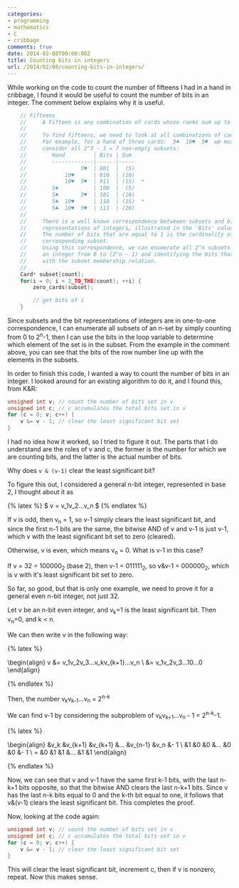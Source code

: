 ```yaml
---
categories:
- programming
- mathematics
- C
- cribbage
comments: true
date: 2014-02-08T00:00:00Z
title: Counting bits in integers
url: /2014/02/08/counting-bits-in-integers/
---
```


While working on the code to count the number of fifteens I had in a hand in cribbage, I found it would be useful to count the number of bits in an integer. The comment below explains why it is useful.

``` c
    // Fifteens
    //     A Fifteen is any combination of cards whose ranks sum up to 15.
    //
    //     To find fifteens, we need to look at all combinations of cards.
    //     For example, for a hand of three cards:  5♣  10♥  5♥  we must
    //     consider all 2^3 - 1 = 7 non-empty subsets:
    //        Hand         | Bits | Sum
    //        -------------|------|-----
    //                 5♥  | 001  |  (5)
    //            10♥      | 010  | (10)
    //            10♥  5♥  | 011  | (15)  *
    //        5♣           | 100  |  (5)
    //        5♣       5♥  | 101  | (10)
    //        5♣  10♥      | 110  | (15)  *
    //        5♣  10♥  5♥  | 111  | (20)
    //
    //     There is a well known correspondence betweeen subsets and binary
    //     representations of integers, illustrated in the 'Bits' column above.
    //     The number of bits that are equal to 1 is the cardinality of the 
    //     corresponding subset.
    //     Using this correspondence, we can enumerate all 2^n subsets by looping
    //     an integer from 0 to (2^n - 1) and identifying the bits that are one
    //     with the subset membership relation.
    //
    Card* subset[count];
    for(i = 0; i < 2_TO_THE(count); ++i) {
        zero_cards(subset);

        // get bits of i
    }
```

Since subsets and the bit representations of integers are in one-to-one correspondence, I can enumerate all subsets of an n-set by simply counting from 0 to 2<sup>n</sup>-1, then I can use the bits in the loop variable to determine which element of the set is in the subset. From the example in the comment above, you can see that the bits of the row number line up with the elements in the subsets.

In order to finish this code, I wanted a way to count the number of bits in an integer. I looked around for an existing algorithm to do it, and I found this, from K&R:

``` c
unsigned int v; // count the number of bits set in v
unsigned int c; // c accumulates the total bits set in v
for (c = 0; v; c++) {
    v &= v - 1; // clear the least significant bit set
}
```

I had no idea how it worked, so I tried to figure it out. The parts that I do understand are the roles of v and c, the former is the number for which we are counting bits, and the latter is the actual number of bits.

Why does `v & (v-1)` clear the least significant bit?

To figure this out, I considered a general n-bit integer, represented in base 2, I thought about it as 

{% latex %}
$ v = v_1v_2...v_n $
{% endlatex %}

If v is odd, then v<sub>n</sub> = 1, so v-1 simply clears the least significant bit, and since the first n-1 bits are the same, the bitwise AND of v and v-1 is just v-1, which v with the least significant bit set to zero (cleared).

Otherwise, v is even, which means v<sub>n</sub> = 0. What is v-1 in this case?

If v = 32 = 100000<sub>2</sub> (base 2), then v-1 = 011111<sub>2</sub>, so v&v-1 = 000000<sub>2</sub>, which is v with it's least significant bit set to zero.

So far, so good, but that is only one example, we need to prove it for a general even n-bit integer, not just 32.

Let v be an n-bit even integer, and v<sub>k</sub>=1 is the least significant bit. Then v<sub>n</sub>=0, and k < n.

We can then write v in the following way:

{% latex %}

\begin{align}
  v &= v_1v_2v_3...v_kv_{k+1}...v_n
\\  &= v_1v_2v_3...10...0
\end{align}

{% endlatex %}


Then, the number v<sub>k</sub>v<sub>k-1</sub>...v<sub>n</sub> = 2<sup>n-k</sup>

We can find v-1 by considering the subproblem of v<sub>k</sub>v<sub>k+1</sub>...v<sub>n</sub> - 1 = 2<sup>n-k</sup>-1.

{% latex %}

\begin{align}
    &v_k &v_{k+1} &v_{k+1} &... &v_{n-1} &v_n &- 1
\\  &1   &0       &0       &... &0       &0   &- 1
\\ =  &0   &1       &1       &... &1       &1
\end{align}
 
{% endlatex %}

Now, we can see that v and v-1 have the same first k-1 bits, with the last n-k+1 bits opposite, so that the bitwise AND clears the last n-k+1 bits. Since v has the last n-k bits equal to 0 and the k-th bit equal to one, it follows that v&(v-1) clears the least significant bit. This completes the proof.

Now, looking at the code again:

``` c
unsigned int v; // count the number of bits set in v
unsigned int c; // c accumulates the total bits set in v
for (c = 0; v; c++) {
    v &= v - 1; // clear the least significant bit set
}
```

This will clear the least significant bit, increment c, then if v is nonzero, repeat. Now this makes sense.

